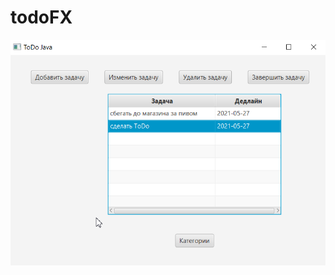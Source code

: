 # todoFX
![alt text](https://github.com/MikhailZheleznyakov/todoFX/blob/master/screenshots/%D0%A0%D0%B0%D0%B1%D0%BE%D1%82%D0%B0%20%D0%BF%D1%80%D0%BE%D0%B3%D1%80%D0%B0%D0%BC%D0%BC%D1%8B%201.png)

